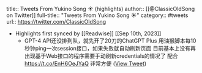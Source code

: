 title:: Tweets From Yukino Song ☀️ (highlights)
author:: [[@ClassicOldSong on Twitter]]
full-title:: "Tweets From Yukino Song ☀️"
category:: #tweets
url:: https://twitter.com/ClassicOldSong

- Highlights first synced by [[Readwise]] [[Sep 10th, 2023]]
	- GPT-4 API还没排到队，就先开了20刀的ChatGPT Plus
	  用油猴脚本每10秒钟ping一次session接口，如果失败就自动刷新页面
	  目前基本上没有再出现基于Web接口的程序需要手动刷新credentials的情况了
	  配合 https://t.co/EnH6OeJYaQ 非常方便 ([View Tweet](https://twitter.com/ClassicOldSong/status/1644019873461460992))